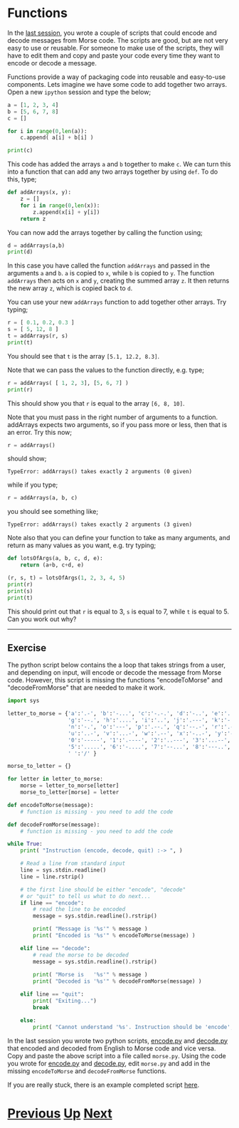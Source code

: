 
# Functions

In the [last session](1_lists_and_dictionaries.md), you wrote a couple of scripts that could encode and decode messages from Morse code. The scripts are good, but are not very easy to use or reusable. For someone to make use of the scripts, they will have to edit them and copy and paste your code every time they want to encode or decode a message.

Functions provide a way of packaging code into reusable and easy-to-use components. Lets imagine we have some code to add together two arrays. Open a new `ipython` session and type the below;

```python
a = [1, 2, 3, 4]
b = [5, 6, 7, 8]
c = []

for i in range(0,len(a)):
    c.append( a[i] + b[i] )

print(c)
```

This code has added the arrays `a` and `b` together to make `c`. We can turn this into a function that can add any two arrays together by using `def`. To do this, type;

```python
def addArrays(x, y):
    z = []
    for i in range(0,len(x)):
        z.append(x[i] + y[i])
    return z
```

You can now add the arrays together by calling the function using;

```python
d = addArrays(a,b)
print(d)
```

In this case you have called the function `addArrays` and passed in the arguments `a` and `b`. `a` is copied to `x`, while `b` is copied to `y`. The function `addArrays` then acts on `x` and `y`, creating the summed array `z`. It then returns the new array `z`, which is copied back to `d`.

You can use your new `addArrays` function to add together other arrays. Try typing;

```python
r = [ 0.1, 0.2, 0.3 ]
s = [ 5, 12, 8 ]
t = addArrays(r, s)
print(t)
```

You should see that `t` is the array `[5.1, 12.2, 8.3]`.

Note that we can pass the values to the function directly, e.g. type;

```python
r = addArrays( [ 1, 2, 3], [5, 6, 7] )
print(r)
```

This should show you that `r` is equal to the array `[6, 8, 10]`.

Note that you must pass in the right number of arguments to a function. addArrays expects two arguments, so if you pass more or less, then that is an error. Try this now;

```python
r = addArrays()
```

should show;

```
TypeError: addArrays() takes exactly 2 arguments (0 given)
```

while if you type;

```python
r = addArrays(a, b, c)
```

you should see something like;

```
TypeError: addArrays() takes exactly 2 arguments (3 given)
```

Note also that you can define your function to take as many arguments, and return as many values as you want, e.g. try typing;

```python
def lotsOfArgs(a, b, c, d, e):
    return (a+b, c+d, e)

(r, s, t) = lotsOfArgs(1, 2, 3, 4, 5)
print(r)
print(s)
print(t)
```

This should print out that `r` is equal to 3, `s` is equal to 7, while `t` is equal to 5. Can you work out why?

***

## Exercise

The python script below contains the a loop that takes strings from a user, and depending on input, will encode or decode the message from Morse code. However, this script is missing the functions "encodeToMorse" and "decodeFromMorse" that are needed to make it work. 

```python
import sys

letter_to_morse = {'a':'.-', 'b':'-...', 'c':'-.-.', 'd':'-..', 'e':'.', 'f':'..-.', 
                   'g':'--.', 'h':'....', 'i':'..', 'j':'.---', 'k':'-.-', 'l':'.-..', 'm':'--', 
                   'n':'-.', 'o':'---', 'p':'.--.', 'q':'--.-', 'r':'.-.', 's':'...', 't':'-',
                   'u':'..-', 'v':'...-', 'w':'.--', 'x':'-..-', 'y':'-.--', 'z':'--..',
                   '0':'-----', '1':'.----', '2':'..---', '3':'...--', '4':'....-',
                   '5':'.....', '6':'-....', '7':'--...', '8':'---..', '9':'----.',
                   ' ':'/' }

morse_to_letter = {}

for letter in letter_to_morse:
    morse = letter_to_morse[letter]
    morse_to_letter[morse] = letter

def encodeToMorse(message):
    # function is missing - you need to add the code

def decodeFromMorse(message):
    # function is missing - you need to add the code

while True:
    print( "Instruction (encode, decode, quit) :-> ", )

    # Read a line from standard input
    line = sys.stdin.readline()
    line = line.rstrip()

    # the first line should be either "encode", "decode"
    # or "quit" to tell us what to do next...
    if line == "encode":
        # read the line to be encoded
        message = sys.stdin.readline().rstrip()

        print( "Message is '%s'" % message )
        print( "Encoded is '%s'" % encodeToMorse(message) )

    elif line == "decode":
        # read the morse to be decoded
        message = sys.stdin.readline().rstrip()   
    
        print( "Morse is   '%s'" % message )
        print( "Decoded is '%s'" % decodeFromMorse(message) )

    elif line == "quit":
        print( "Exiting...")
        break

    else:
        print( "Cannot understand '%s'. Instruction should be 'encode', 'decode' or 'quit'." % line )
```

In the last session you wrote two python scripts, [encode.py](1a_encode.md) and [decode.py](1b_decode.md) that encoded and decoded from English to Morse code and vice versa. Copy and paste the above script into a file called `morse.py`. Using the code you wrote for [encode.py](1a_encode.md) and [decode.py](1b_decode.md), edit `morse.py` and add in the missing `encodeToMorse` and `decodeFromMorse` functions.

If you are really stuck, there is an example completed script [here](2a_morse.md).

# [Previous](dictionaries.md) [Up](README.md) [Next](modules.md) 
